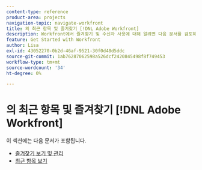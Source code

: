 ```yaml
---
content-type: reference
product-area: projects
navigation-topic: navigate-workfront
title: 의 최근 항목 및 즐겨찾기 [!DNL Adobe Workfront]
description: Workfront에서 즐겨찾기 및 수신자 사용에 대해 알려면 다음 문서를 검토하십시오.
feature: Get Started with Workfront
author: Lisa
exl-id: 43052270-0b2d-46af-9521-30f0d48d5ddc
source-git-commit: 1ab76287062598a526dcf2420845498f8f749453
workflow-type: tm+mt
source-wordcount: '34'
ht-degree: 0%

---
```


# 의 최근 항목 및 즐겨찾기 [!DNL Adobe Workfront]

이 섹션에는 다음 문서가 포함됩니다.

* [즐겨찾기 보기 및 관리](../../../workfront-basics/navigate-workfront/recent-and-favorites/view-and-manage-favorites.md)
* [최근 항목 보기](../../../workfront-basics/navigate-workfront/recent-and-favorites/view-recent-items.md)
